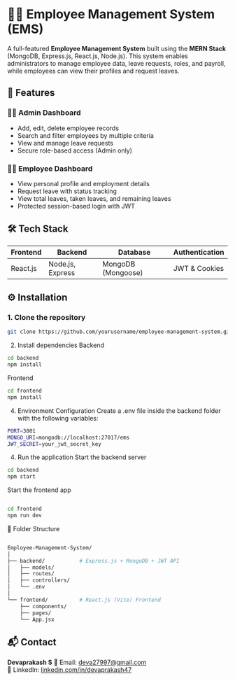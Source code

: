 # 🧑‍💼 Employee Management System (EMS)

A full-featured **Employee Management System** built using the **MERN Stack** (MongoDB, Express.js, React.js, Node.js). This system enables administrators to manage employee data, leave requests, roles, and payroll, while employees can view their profiles and request leaves.

## 🚀 Features

### 👨‍💼 Admin Dashboard
- Add, edit, delete employee records
- Search and filter employees by multiple criteria
- View and manage leave requests
- Secure role-based access (Admin only)

### 👨‍💻 Employee Dashboard
- View personal profile and employment details
- Request leave with status tracking
- View total leaves, taken leaves, and remaining leaves
- Protected session-based login with JWT

## 🛠️ Tech Stack

| Frontend        | Backend         | Database        | Authentication |
|-----------------|------------------|------------------|------------------|
| React.js  | Node.js, Express | MongoDB (Mongoose) | JWT & Cookies |


## ⚙️ Installation

### 1. Clone the repository
```bash
git clone https://github.com/yourusername/employee-management-system.git](https://github.com/Devaprakash47/Employee-Management-System-Using-MERN-Stack.git
```
2. Install dependencies
Backend
```bash
cd backend
npm install
```
Frontend
```bash
cd frontend
npm install
```
4. Environment Configuration
Create a .env file inside the backend folder with the following variables:
```bash
PORT=3001
MONGO_URI=mongodb://localhost:27017/ems
JWT_SECRET=your_jwt_secret_key
```
4. Run the application
Start the backend server
```bash
cd backend
npm start
```
Start the frontend app
```bash

cd frontend
npm run dev
```
📁 Folder Structure
```bash

Employee-Management-System/
│
├── backend/           # Express.js + MongoDB + JWT API
│   ├── models/
│   ├── routes/
│   ├── controllers/
│   └── .env
│
└── frontend/          # React.js (Vite) Frontend
    ├── components/
    ├── pages/
    └── App.jsx
```
## 📬 Contact

**Devaprakash S**
📧 Email: [deva27997@gmail.com](mailto:deva27997@gmail.com)  
🔗 LinkedIn: [linkedin.com/in/devaprakash47](https://www.linkedin.com/in/devaprakash47)

